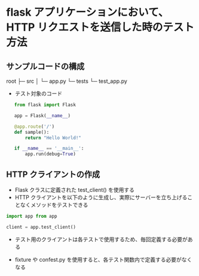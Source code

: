 # flask アプリケーションにおいて、HTTP リクエストを送信した時のテスト方法
## サンプルコードの構成
 root
  ├─ src
  │   └─ app.py
  └─ tests
      └─ test_app.py

 - テスト対象のコード

 ```python
    from flask import Flask

    app = Flask(__name__)

    @app.route('/')
    def sample():
        return "Hello World!"

    if __name__ == '__main__':
        app.run(debug=True)
 ```

## HTTP クライアントの作成
 - Flask クラスに定義された test_client() を使用する
 - HTTP クライアントを以下のように生成し、実際にサーバーを立ち上げることなくメソッドをテストできる

 ``` python
 import app from app

 client = app.test_client()
 ```

 - テスト用のクライアントは各テストで使用するため、毎回定義する必要がある

 - fixture や confest.py を使用すると、各テスト関数内で定義する必要がなくなる